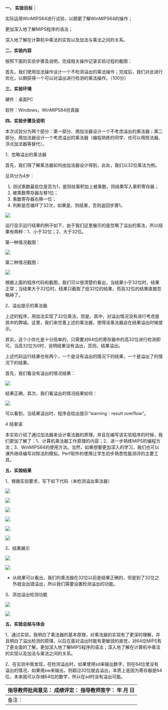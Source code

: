 **一、 实验目标：**

实际运用WinMIPS64进行试验，以期更了解WinMIPS64的操作；

更加深入地了解MIPS程序的语法；

深入地了解在计算机中乘法的实现以及加法与乘法之间的关系。

**二、实验内容**

按照下面的实验步骤及说明，完成相关操作记录实验过程的截图：

首先，我们使用加法操作设计一个不检测溢出的乘法操作；完成后，我们对此进行优化，以期获得一个可以对溢出进行检测的乘法操作。（100分）

**三、实验环境**

硬件：桌面PC

软件：Windows，WinMIPS64仿真器

**四、实验步骤及说明**

本次试验分为两个部分：第一部分、用加法器设计一个不考虑溢出的乘法器；第二部分、用加法器设计一个考虑溢出的乘法器（编程熟练的同学，也可以用除法器、浮点加法器等替代）。

1、忽略溢出的乘法器

首先，我们得了解乘法器如何由加法器设计得到，此处，我们以32位乘法为例。

总共分为4步：

1.  测试乘数最低位是否为1，是则给乘积加上被乘数，将结果写入乘积寄存器；
2.  被乘数寄存器左移1位；
3.  乘数寄存器右移一位；
4.  判断是否循环了32次，如果是，则结束，否则返回步骤1。

![](https://img2023.cnblogs.com/blog/3334628/202311/3334628-20231130013728805-225242884.png)

运行显示运行结果的例子如下，由于我们这里展示的是忽略了溢出的乘法，所以结果有两种：1、小于32位；2、大于32位。

第一种情况截图：

![](https://img2023.cnblogs.com/blog/3334628/202311/3334628-20231130013729803-1795062531.png)

第二种情况截图：

![](https://img2023.cnblogs.com/blog/3334628/202311/3334628-20231130013730374-708135592.png)

根据上面的程序代码和截图，我们可以很清楚的看出，当结果小于32位时，结果正常；当结果大于32位时，结果只截取了低32位的结果，而高32位的结果直接忽略掉了。

2、溢出提示的乘法器

上述的程序，用加法实现了32位乘法，但是，其中，对溢出情况没有进行考虑是其中的弊端。这里，我们来完善上述的乘法器，使得该乘法器会在结果溢出时候提示。

其实，这个小优化是十分简单的，只需要对64位的寄存器中的高32位进行检测即可。当高32位为0时，说明结果没有溢出，否则，结果溢出。

上述代码运行结果也有两个，一个是没有溢出的情况下的结果，一个是溢出了的情况下的结果。

首先，我们看没有溢出的情况结果：

![](https://img2023.cnblogs.com/blog/3334628/202311/3334628-20231130013730939-1667914430.png)

结果正确，其次，我们看溢出的情况结果如何：

![](https://img2023.cnblogs.com/blog/3334628/202311/3334628-20231130013731497-1800284741.png)

可以看到，当结果溢出时，程序会给出提示“warning：result overflow”。

4 结束语

本实验介绍了通过加法器来设计乘法器的原理，并且在编写该实验程序的时候，我们更加了解了：1、计算机乘法器工作原理的内容；2、进一步熟练MIPS的编程方法；3、WinMIPS64的使用方法。当然，如果想要更加深入的学习，我们也可以课外继续编写对除法的模拟。Perf软件的使用让学生初步熟悉性能测评的主要工具。

**五、实验结果**

1、根据实验要求，写下如下代码（未检测溢出乘法器）

![](https://img2023.cnblogs.com/blog/3334628/202311/3334628-20231130013732645-1726175195.png)

![](https://img2023.cnblogs.com/blog/3334628/202311/3334628-20231130013733678-283076110.png)

![](https://img2023.cnblogs.com/blog/3334628/202311/3334628-20231130013734571-190514245.png)

![](https://img2023.cnblogs.com/blog/3334628/202311/3334628-20231130013735816-1796960563.png)

![](https://img2023.cnblogs.com/blog/3334628/202311/3334628-20231130013737305-540196170.png)

![](https://img2023.cnblogs.com/blog/3334628/202311/3334628-20231130013738549-1396379694.png)

2、结果展示

![](https://img2023.cnblogs.com/blog/3334628/202311/3334628-20231130013739459-499322527.png)

![](https://img2023.cnblogs.com/blog/3334628/202311/3334628-20231130013740045-367110052.png)

-   从结果可以看出，我们的乘法器在32位以前是结果正确的，但是到了32位之外就会出错溢出，所以我们需要设置检测溢出的功能。

3、添加溢出检测功能

![](https://img2023.cnblogs.com/blog/3334628/202311/3334628-20231130013742110-415599482.png)

![](https://img2023.cnblogs.com/blog/3334628/202311/3334628-20231130013742710-1711763361.png)

**五、实验总结与体会**

1、通过实验，我明白了乘法器的基本原理，对乘法器的实现有了更深的理解，并且明白了溢出检测的原理，以后在面对溢出时能有更敏锐的直觉，对64位MIPS有了更全面的了解，更加深入地了解MIPS程序的语法；深入地了解在计算机中乘法的实现以及加法与乘法之间的关系。

2、在实验中我发现，在检测溢出时，如果使用sd来输出数字，则在64位里没有溢出的情况，如果用sw来输出，则超过32位就会溢出，本质上是因为寄存器是64位，本来就可以存储64位的数字，所以在sd时没有溢出可能。

| **指导教师批阅意见：**       **成绩评定：**        指导教师签字：   年 月 日 |
|------------------------------------------------------------------------------|
| 备注：                                                                       |
